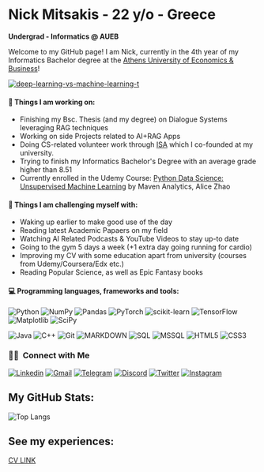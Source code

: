 <!--![Header]([github-header-image.png])-->
# Nick Mitsakis - 22 y/o - Greece

**Undergrad - Informatics @ AUEB**

Welcome to my GitHub page! I am Nick, currently in the 4th year of my Informatics Bachelor degree at the [Athens University of Economics & Business](https://www.aueb.gr/en)!  

<a href="https://ibb.co/MDk47Nx"><img src="https://i.ibb.co/d04qDKw/deep-learning-vs-machine-learning-t.jpg" alt="deep-learning-vs-machine-learning-t" border="0"></a>

#### 🧠 Things I am working on: 
- Finishing my Bsc. Thesis (and my degree) on Dialogue Systems leveraging RAG techniques
- Working on side Projects related to AI+RAG Apps
- Doing CS-related volunteer work through [ISA](https://www.linkedin.com/company/infosciassoc/?viewAsMember=true) which I co-founded at my university.
- Trying to finish my Informatics Bachelor's Degree with an average grade higher than 8.51
- Currently enrolled in the Udemy Course: [Python Data Science: Unsupervised Machine Learning](https://www.udemy.com/course/data-science-in-python-unsupervised-learning/?couponCode=KEEPLEARNING) by Maven Analytics, Alice Zhao


#### 💪 Things I am challenging myself with:
- Waking up earlier to make good use of the day
- Reading latest Academic Papaers on my field
- Watching AI Related Podcasts & YouTube Videos to stay up-to date
- Going to the gym 5 days a week (+1 extra day going running for cardio)
- Improving my CV with some education apart from university (courses from Udemy/Coursera/Edx etc.)
- Reading Popular Science, as well as Epic Fantasy books
  
#### 💻 Programming languages, frameworks and tools: 
![Python](https://img.shields.io/badge/python-3670A0?style=for-the-badge&logo=python&logoColor=ffdd54)
    ![NumPy](https://img.shields.io/badge/numpy-%23013243.svg?style=for-the-badge&logo=numpy&logoColor=white)
    ![Pandas](https://img.shields.io/badge/pandas-%23150458.svg?style=for-the-badge&logo=pandas&logoColor=white)
    ![PyTorch](https://img.shields.io/badge/PyTorch-%23EE4C2C.svg?style=for-the-badge&logo=PyTorch&logoColor=white)
    ![scikit-learn](https://img.shields.io/badge/scikit--learn-%23F7931E.svg?style=for-the-badge&logo=scikit-learn&logoColor=white)
    ![TensorFlow](https://img.shields.io/badge/TensorFlow-%23FF6F00.svg?style=for-the-badge&logo=TensorFlow&logoColor=white)
    ![Matplotlib](https://img.shields.io/badge/Matplotlib-%23ffffff.svg?style=for-the-badge&logo=Matplotlib&logoColor=black)
    ![SciPy](https://img.shields.io/badge/SciPy-%230C55A5.svg?style=for-the-badge&logo=scipy&logoColor=%white)
    
![Java](https://img.shields.io/badge/-Java-FFD700?style=flat-round&logo=openjdk&logoColor=black)
![C++](https://img.shields.io/badge/C%2B%2B-darkblue?style=flat-round&logo=c%2B%2B&logoColor=white)
![Git](https://img.shields.io/badge/-Git-F05032?style=flat-round&logo=git&logoColor=white)
![MARKDOWN](https://img.shields.io/badge/Markdown-000000?style=flat-round&logo=markdown&logoColor=white)
![SQL](https://img.shields.io/badge/SQL-cyan?style=flat-round&logo=postgresql&logoColor=black)
![MSSQL](https://img.shields.io/badge/Microsoft_SQL_Server-228B22?style=flat-round&logo=microsoft-sql-server&logoColor=white)
![HTML5](https://img.shields.io/badge/-HTML5-FF6347?style=flat-round&logo=html5&logoColor=white)
![CSS3](https://img.shields.io/badge/-CSS3-FF6347?style=flat-round&logo=css3)

<!-- ![R](https://img.shields.io/badge/--276DC3?style=flat-round&logo=R&logoColor=white) -->
<!-- Add more badges as per your skills and tools, reference: https://shields.io/ -->

<h3> 🤝🏻 &nbsp;Connect with Me </h3>

[![Linkedin](https://img.shields.io/badge/-LinkedIn-blue?style=flat-round&logo=Linkedin&logoColor=white)](https://www.linkedin.com/in/nikolaos-mitsakis/)
[![Gmail](https://img.shields.io/badge/-Gmail-c14438?style=flat-round&logo=Gmail&logoColor=white)](mailto:mitsakisnick@gmail.com)
[![Telegram](https://img.shields.io/badge/Telegram-2CA5E0?style=flat-round&logo=telegram&logoColor=white)](https://t.me/NIKOMAHOS)
[![Discord](https://img.shields.io/badge/-Discord-5865F2?style=flat-round&logo=discord&logoColor=white)](discordapp.com/users/889527819464486992)
[![Twitter](https://img.shields.io/badge/-Twitter-white?style=flat-round&logo=twitter&logoColor=blue)](https://x.com/nick_mitsakis?t=uprRXmA0cntcdOCPLRwm1w&s=35)
[![Instagram](https://img.shields.io/badge/Instagram-purple?style=flat-round&logo=instagram)](www.instagram.com/nikos_mitsakis)

## My GitHub Stats:
<!-- You can use https://github.com/anuraghazra/github-readme-stats to generate the stats. -->

![Top Langs](https://github-readme-stats.vercel.app/api/top-langs/?username=NIKOMAHOS&layout=donut&show_icons=true&icon_color=FFFFFF&hide_border=true&border_radius=4&text_color=FFFFFF&theme=dark&hide=html,CSS)

## See my experiences:
[CV LINK](https://drive.google.com/file/d/1YZxUcbN91DoHbvJdZdMzgZXKkFm2g8Ch/view?usp=sharing)

<!--
**NIKOMAHOS/NIKOMAHOS** is a ✨ _special_ ✨ repository because its `README.md` (this file) appears on your GitHub profile.

Here are some ideas to get you started:

- 🔭 I’m currently working on ...
- 🌱 I’m currently learning ...
- 👯 I’m looking to collaborate on ...
- 🤔 I’m looking for help with ...
- 💬 Ask me about ...
- 📫 How to reach me: ...
- 😄 Pronouns: ...
- ⚡ Fun fact: ...
-->
